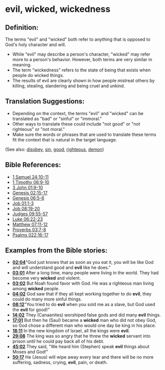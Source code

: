 # evil, wicked, wickedness #

## Definition: ##

The terms "evil" and "wicked" both refer to anything that is opposed to God's holy character and will.

* While "evil" may describe a person's character, "wicked" may refer more to a person's behavior. However, both terms are very similar in meaning.
* The term "wickedness" refers to the state of being that exists when people do wicked things.
* The results of evil are clearly shown in how people mistreat others by killing, stealing, slandering and being cruel and unkind.

## Translation Suggestions: ##

* Depending on the context, the terms "evil" and "wicked" can be translated as "bad" or "sinful" or "immoral."
* Other ways to translate these could include "not good" or "not righteous" or "not moral."
* Make sure the words or phrases that are used to translate these terms fit the context that is natural in the target language.

(See also: [disobey](../other/disobey.md), [sin](../kt/sin.md), [good](../kt/good.md), [righteous](../kt/righteous.md), [demon](../kt/demon.md))

## Bible References: ##

* [1 Samuel 24:10-11](en/tn/1sa/help/24/10)
* [1 Timothy 06:9-10](en/tn/1ti/help/06/09)
* [3 John 01:9-10](en/tn/3jn/help/01/09)
* [Genesis 02:15-17](en/tn/gen/help/02/15)
* [Genesis 06:5-6](en/tn/gen/help/06/05)
* [Job 01:1-3](en/tn/job/help/01/01)
* [Job 08:19-20](en/tn/job/help/08/19)
* [Judges 09:55-57](en/tn/jdg/help/09/55)
* [Luke 06:22-23](en/tn/luk/help/06/22)
* [Matthew 07:11-12](en/tn/mat/help/07/11)
* [Proverbs 03:7-8](en/tn/pro/help/03/07)
* [Psalms 022:16-17](en/tn/psa/help/22/16)

## Examples from the Bible stories: ##

* __[02:04](en/tn/obs/help/02/04)__"God just knows that as soon as you eat it, you will be like God and will understand good and __evil__  like he does."
* __[03:01](en/tn/obs/help/03/01)__ After a long time, many people were living in the world. They had become very __wicked__  and violent.
* __[03:02](en/tn/obs/help/03/02)__ But Noah found favor with God. He was a righteous man living among __wicked__  people.
* __[04:02](en/tn/obs/help/04/02)__ God saw that if they all kept working together to do __evil__, they could do many more sinful things.
* __[08:12](en/tn/obs/help/08/12)__"You tried to do __evil__  when you sold me as a slave, but God used the __evil__  for good!"
* __[14:02](en/tn/obs/help/14/02)__ They (Canaanites) worshiped false gods and did many __evil__  things.
* __[17:01](en/tn/obs/help/17/01)__ But then he (Saul) became a __wicked__  man who did not obey God, so God chose a different man who would one day be king in his place.
* __[18:11](en/tn/obs/help/18/11)__ In the new kingdom of Israel, all the kings were __evil__.
* __[29:08](en/tn/obs/help/29/08)__ The king was so angry that he threw the __wicked__  servant into prison until he could pay back all of his debt.
* __[45:02](en/tn/obs/help/45/02)__ They said, "We heard him (Stephen) speak __evil__  things about Moses and God!"
* __[50:17](en/tn/obs/help/50/17)__ He (Jesus) will wipe away every tear and there will be no more suffering, sadness, crying, __evil__, pain, or death.